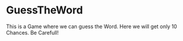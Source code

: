# GuessTheWord
This is a Game where we can guess the Word. Here we will get only 10 Chances. Be Carefull!
